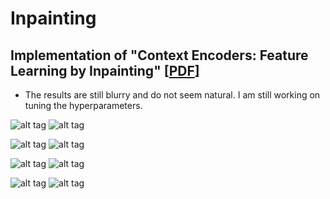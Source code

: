 # Inpainting
## Implementation of "Context Encoders: Feature Learning by Inpainting" [[PDF](http://www.cs.berkeley.edu/~pathak/papers/cvpr16.pdf)]

* The results are still blurry and do not seem natural. I am still working on tuning the hyperparameters.

![alt tag](https://github.com/jazzsaxmafia/Impainting/blob/master/results/imagenet/img_34.ori.jpg) ![alt tag](https://github.com/jazzsaxmafia/Impainting/blob/master/results/imagenet/img_34.0.jpg)

![alt tag](https://github.com/jazzsaxmafia/Impainting/blob/master/results/imagenet/img_40.ori.jpg) ![alt tag](https://github.com/jazzsaxmafia/Impainting/blob/master/results/imagenet/img_40.0.jpg)

![alt tag](https://github.com/jazzsaxmafia/Impainting/blob/master/results/imagenet/img_33.ori.jpg) ![alt tag](https://github.com/jazzsaxmafia/Impainting/blob/master/results/imagenet/img_33.0.jpg)

![alt tag](https://github.com/jazzsaxmafia/Impainting/blob/master/results/imagenet/img_24.ori.jpg) ![alt tag](https://github.com/jazzsaxmafia/Impainting/blob/master/results/imagenet/img_24.0.jpg)
